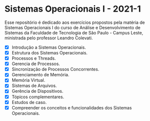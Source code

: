 # Sistemas Operacionais I - 2021-1 
Esse repositório é dedicado aos exercícios propostos pela matéria de Sistemas Operacionais I do curso de Análise e Desenvolvimento de Sistemas da Faculdade de Tecnologia de São Paulo - Campus Leste, ministrada pelo professor Leandro Colevati.

 - [x] Introdução a Sistemas Operacionais. 
 - [x] Estrutura dos Sistemas Operacionais. 
 - [x] Processos e Threads. 
 - [x] Gerencia de Processos. 
 - [x] Sincronização de Processos Concorrentes. 
 - [x] Gerenciamento de Memória. 
 - [x] Memória Virtual. 
 - [x] Sistemas de Arquivos. 
 - [x] Gerência de Dispositivos. 
 - [x] Tópicos complementares. 
 - [x] Estudos de caso. 
 - [x] Compreender os conceitos e funcionalidades dos Sistemas Operacionais.